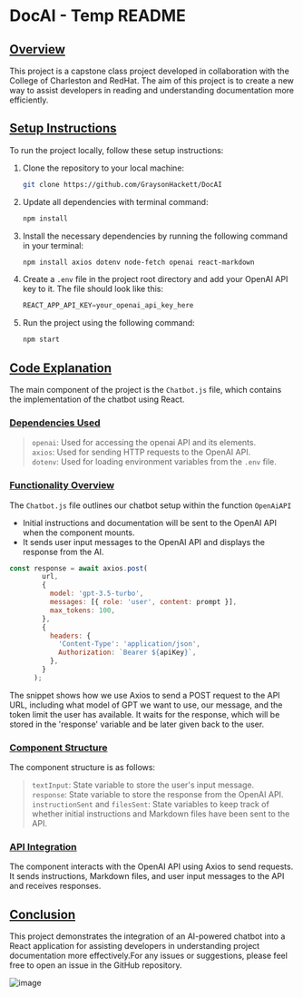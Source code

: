 # DocAI - Temp README

## <u>Overview</u>

This project is a capstone class project developed in collaboration with the College of Charleston and RedHat. The aim of this project is to create a new way to assist developers in reading and understanding documentation more efficiently.

## <u>Setup Instructions</u>

To run the project locally, follow these setup instructions:

1. Clone the repository to your local machine:
   ```sh 
   git clone https://github.com/GraysonHackett/DocAI
   ```
2. Update all dependencies with terminal command: 
   ```sh
   npm install 
   ```
3. Install the necessary dependencies by running the following command in your terminal:
   ```sh
   npm install axios dotenv node-fetch openai react-markdown
   ```
4. Create a `.env` file in the project root directory and add your OpenAI API key to it. The file should look like this:
   ```js
   REACT_APP_API_KEY=your_openai_api_key_here
   ```
5. Run the project using the following command:
   ```sh
   npm start
   ```


## <u>Code Explanation</u>

The main component of the project is the `Chatbot.js` file, which contains the implementation of the chatbot using React.

### <u>Dependencies Used</u>

> `openai`: Used for accessing the openai API and its elements.<br>
> `axios`: Used for sending HTTP requests to the OpenAI API.<br>
> `dotenv`: Used for loading environment variables from the `.env` file.

### <u>Functionality Overview</u>

The `Chatbot.js` file outlines our chatbot setup within the function `OpenAiAPI`

- Initial instructions and documentation will be sent to the OpenAI API when the component mounts.
- It sends user input messages to the OpenAI API and displays the response from the AI.

```js
const response = await axios.post(
        url,
        {
          model: 'gpt-3.5-turbo',
          messages: [{ role: 'user', content: prompt }],
          max_tokens: 100,
        },
        {
          headers: {
            'Content-Type': 'application/json',
            Authorization: `Bearer ${apiKey}`,
          },
        }
      );
```
The snippet shows how we use Axios to send a POST request to the API URL, including what model of GPT we want to use, our message, and the token limit the user has available. It waits for the response, which will be stored in the 'response' variable and be later given back to the user.

### <u>Component Structure</u>

The component structure is as follows:

> `textInput`: State variable to store the user's input message.<br>
> `response`: State variable to store the response from the OpenAI API.<br>
> `instructionSent` and `filesSent`: State variables to keep track of whether initial instructions and Markdown files have been sent to the API.

### <u>API Integration</u>

The component interacts with the OpenAI API using Axios to send requests. It sends instructions, Markdown files, and user input messages to the API and receives responses.

## <u>Conclusion</u>

This project demonstrates the integration of an AI-powered chatbot into a React application for assisting developers in understanding project documentation more effectively.For any issues or suggestions, please feel free to open an issue in the GitHub repository.

![image](https://venturebeat.com/wp-content/uploads/2021/09/Red-Hat-e1684880569131.jpg?w=1200&strip=all)
